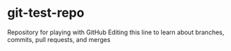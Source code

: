 # git-test-repo
Repository for playing with GitHub
Editing this line to learn about branches, commits, pull requests, and merges

